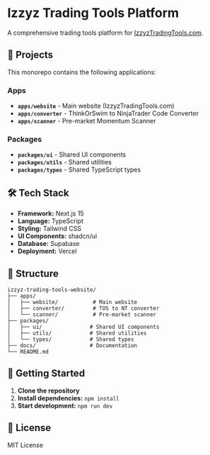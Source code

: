 # Izzyz Trading Tools Platform

A comprehensive trading tools platform for [IzzyzTradingTools.com](https://izzyzTradingTools.com).

## 🚀 Projects

This monorepo contains the following applications:

### Apps
- **`apps/website`** - Main website (IzzyzTradingTools.com)
- **`apps/converter`** - ThinkOrSwim to NinjaTrader Code Converter
- **`apps/scanner`** - Pre-market Momentum Scanner

### Packages
- **`packages/ui`** - Shared UI components
- **`packages/utils`** - Shared utilities
- **`packages/types`** - Shared TypeScript types

## 🛠️ Tech Stack

- **Framework:** Next.js 15
- **Language:** TypeScript
- **Styling:** Tailwind CSS
- **UI Components:** shadcn/ui
- **Database:** Supabase
- **Deployment:** Vercel

## 📁 Structure

```
izzyz-trading-tools-website/
├── apps/
│   ├── website/           # Main website
│   ├── converter/         # TOS to NT converter
│   └── scanner/           # Pre-market scanner
├── packages/
│   ├── ui/               # Shared UI components
│   ├── utils/            # Shared utilities
│   └── types/            # Shared types
├── docs/                 # Documentation
└── README.md
```

## 🚀 Getting Started

1. **Clone the repository**
2. **Install dependencies:** `npm install`
3. **Start development:** `npm run dev`

## 📝 License

MIT License
